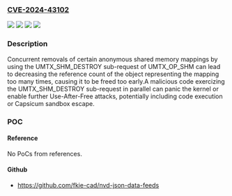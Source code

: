 ### [CVE-2024-43102](https://cve.mitre.org/cgi-bin/cvename.cgi?name=CVE-2024-43102)
![](https://img.shields.io/static/v1?label=Product&message=FreeBSD&color=blue)
![](https://img.shields.io/static/v1?label=Version&message=14.1-RELEASE%3C%20p4%20&color=brighgreen)
![](https://img.shields.io/static/v1?label=Vulnerability&message=CWE-416%20Use%20After%20Free&color=brighgreen)
![](https://img.shields.io/static/v1?label=Vulnerability&message=CWE-911%20Improper%20Update%20of%20Reference%20Count&color=brighgreen)

### Description

Concurrent removals of certain anonymous shared memory mappings by using the UMTX_SHM_DESTROY sub-request of UMTX_OP_SHM can lead to decreasing the reference count of the object representing the mapping too many times, causing it to be freed too early.A malicious code exercizing the UMTX_SHM_DESTROY sub-request in parallel can panic the kernel or enable further Use-After-Free attacks, potentially including code execution or Capsicum sandbox escape.

### POC

#### Reference
No PoCs from references.

#### Github
- https://github.com/fkie-cad/nvd-json-data-feeds

